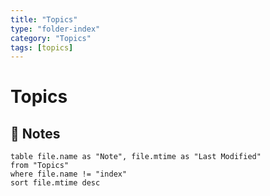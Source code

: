 ```yaml
---
title: "Topics"
type: "folder-index"
category: "Topics"
tags: [topics]
---
```


# Topics

## 📄 Notes
```dataview
table file.name as "Note", file.mtime as "Last Modified"
from "Topics"
where file.name != "index"
sort file.mtime desc
```
